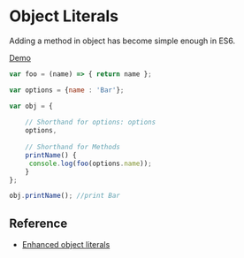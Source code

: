 # Object Literals

Adding a method in object has become simple enough in ES6.

<a href="http://goo.gl/ObpLSN" target="_blank">Demo</a>

```javascript
var foo = (name) => { return name };

var options = {name : 'Bar'};

var obj = {
    
    // Shorthand for options: options
    options,
    
    // Shorthand for Methods
    printName() {
     console.log(foo(options.name));
    }
};

obj.printName(); //print Bar
````

## Reference

- <a href="http://babeljs.io/docs/learn-es2015/#enhanced-object-literals" target="_blank">Enhanced object literals</a>